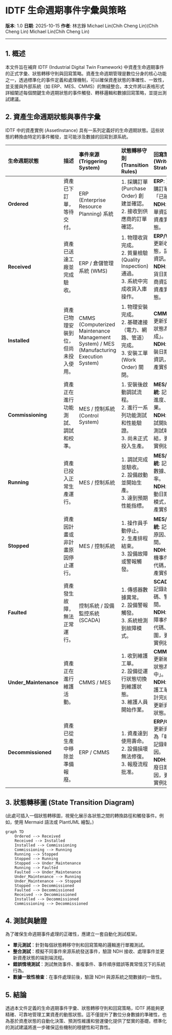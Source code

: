 # IDTF 生命週期事件字彙與策略

**版本**: 1.0
**日期**: 2025-10-15
**作者**: 林志錚 Michael Lin(Chih Cheng Lin)(Chih Cheng Lin) Michael Lin(Chih Cheng Lin)

---

## 1. 概述

本文件旨在補齊 IDTF (Industrial Digital Twin Framework) 中資產生命週期事件的正式字彙、狀態轉移守則與回寫策略。資產生命週期管理是數位分身的核心功能之一，透過標準化的事件定義和處理機制，可以確保資產狀態的準確性、一致性，並支援與外部系統（如 ERP、MES、CMMS）的無縫整合。本文件將以表格形式詳細闡述每個關鍵生命週期狀態的事件觸發、轉移邏輯和數據回寫策略，並提出測試建議。

## 2. 資產生命週期狀態與事件字彙

IDTF 中的資產實例 (AssetInstance) 具有一系列定義好的生命週期狀態。這些狀態的轉換由特定的事件觸發，並可能涉及數據的回寫到源系統。

| 生命週期狀態 | 描述 | 事件來源 (Triggering System) | 狀態轉移守則 (Transition Rules) | 回寫策略 (Write-back Strategy) | 測試建議 (Testing Considerations) |
|:---|:---|:---|:---|:---|:---|
| **Ordered** | 資產已下訂單，等待交付。 | ERP (Enterprise Resource Planning) 系統 | 1. 採購訂單 (Purchase Order) 創建並確認。<br>2. 接收到供應商的訂單確認。 | **ERP**: 更新採購訂單狀態為「已確認」。<br>**NDH**: 記錄訂單資訊，更新資產實例狀態。 | 模擬 ERP 創建訂單事件，驗證 NDH 狀態更新。檢查重複事件處理。 |
| **Received** | 資產已送達工廠並完成驗收。 | ERP / 倉儲管理系統 (WMS) | 1. 物理收貨完成。<br>2. 質量檢驗 (Quality Inspection) 通過。<br>3. 系統中完成收貨入庫操作。 | **ERP/WMS**: 更新收貨狀態，記錄入庫資訊。<br>**NDH**: 記錄收貨日期、供應商資訊，更新資產實例狀態。 | 模擬收貨事件，驗證 NDH 狀態更新及相關屬性（如收貨日期）的記錄。 |
| **Installed** | 資產已物理安裝到位，但尚未投入使用。 | CMMS (Computerized Maintenance Management System) / MES (Manufacturing Execution System) | 1. 物理安裝完成。<br>2. 基礎連接（電力、網路、管道）完成。<br>3. 安裝工單 (Work Order) 關閉。 | **CMMS/MES**: 更新安裝工單狀態為「完成」。<br>**NDH**: 記錄安裝日期、位置資訊，更新資產實例狀態。 | 模擬安裝完成事件，驗證 NDH 狀態更新及位置資訊的準確性。 |
| **Commissioning** | 資產正在進行功能測試、調試和校準。 | MES / 控制系統 (Control System) | 1. 安裝後啟動調試流程。<br>2. 進行一系列功能測試和性能驗證。<br>3. 尚未正式投入生產。 | **MES/控制系統**: 記錄調試進度、測試結果。<br>**NDH**: 記錄調試開始日期、測試報告連結，更新資產實例狀態。 | 模擬調試開始/結束事件，驗證 NDH 狀態更新及測試數據的關聯。 |
| **Running** | 資產已投入正常生產運行。 | MES / 控制系統 | 1. 調試完成並驗收。<br>2. 設備啟動並開始生產。<br>3. 達到預期性能指標。 | **MES/控制系統**: 記錄生產數據、稼動率。<br>**NDH**: 記錄啟動日期、生產模式，更新資產實例狀態。 | 模擬設備啟動事件，驗證 NDH 狀態更新及生產數據的持續流入。 |
| **Stopped** | 資產因計畫或非計畫原因停止運行。 | MES / 控制系統 | 1. 操作員手動停止。<br>2. 生產排程結束。<br>3. 設備故障或警報觸發。 | **MES/控制系統**: 記錄停機原因、停機時間。<br>**NDH**: 記錄停機事件、原因代碼，更新資產實例狀態。 | 模擬設備停機事件，驗證 NDH 狀態更新及停機原因的記錄。 |
| **Faulted** | 資產發生故障，無法正常運行。 | 控制系統 / 設備監控系統 (SCADA) | 1. 傳感器數據異常。<br>2. 設備警報觸發。<br>3. 系統檢測到故障模式。 | **SCADA/MES**: 記錄故障代碼、警報時間。<br>**NDH**: 記錄故障事件、故障代碼、影響範圍，更新資產實例狀態。 | 模擬故障警報事件，驗證 NDH 狀態更新及故障資訊的記錄。 |
| **Under_Maintenance** | 資產正在進行維護活動。 | CMMS / MES | 1. 收到維護工單。<br>2. 設備從運行狀態切換到維護狀態。<br>3. 維護人員開始作業。 | **CMMS/MES**: 更新維護工單狀態為「進行中」。<br>**NDH**: 記錄維護工單 ID、預計完成時間，更新資產實例狀態。 | 模擬維護工單啟動事件，驗證 NDH 狀態更新及維護工單資訊的關聯。 |
| **Decommissioned** | 資產已從生產中移除並準備報廢。 | ERP / CMMS | 1. 資產達到使用壽命。<br>2. 設備損壞無法修復。<br>3. 報廢流程批准。 | **ERP/CMMS**: 更新資產狀態為「報廢」，記錄報廢原因。<br>**NDH**: 記錄報廢日期、原因，更新資產實例狀態。 | 模擬資產報廢事件，驗證 NDH 狀態更新及報廢資訊的記錄。 |

## 3. 狀態轉移圖 (State Transition Diagram)

(此處可插入一個狀態轉移圖，視覺化展示各狀態之間的轉換路徑和觸發事件。例如，使用 Mermaid 語法或 PlantUML 繪製。)

```mermaid
graph TD
    Ordered --> Received
    Received --> Installed
    Installed --> Commissioning
    Commissioning --> Running
    Running --> Stopped
    Stopped --> Running
    Stopped --> Under_Maintenance
    Running --> Faulted
    Faulted --> Under_Maintenance
    Under_Maintenance --> Running
    Under_Maintenance --> Stopped
    Stopped --> Decommissioned
    Faulted --> Decommissioned
    Received --> Decommissioned
    Installed --> Decommissioned
    Commissioning --> Decommissioned
```

## 4. 測試與驗證

為了確保生命週期事件處理的正確性，應建立一套自動化測試框架。

*   **單元測試**：針對每個狀態轉移守則和回寫策略的邏輯進行單獨測試。
*   **整合測試**：模擬不同事件來源系統發送事件，驗證 NDH 接收、處理事件並更新資產狀態的端到端流程。
*   **錯誤情境測試**：測試無效事件、重複事件、事件順序錯誤等異常情況下的系統行為。
*   **數據一致性檢查**：在事件處理前後，驗證 NDH 與源系統之間數據的一致性。

## 5. 結論

透過本文件定義的生命週期事件字彙、狀態轉移守則和回寫策略，IDTF 將能夠更精確、可靠地管理工業資產的動態狀態。這不僅提升了數位分身數據的準確性，也為基於資產狀態的自動化決策、預測性維護和營運優化提供了堅實的基礎。標準化的測試建議將進一步確保這些機制的穩健性和可靠性。
